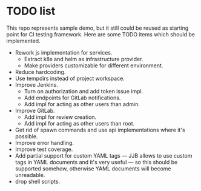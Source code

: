 # TODO list

This repo represents sample demo, but it still could be reused as starting point
for CI testing framework. Here are some TODO items which should be implemented.

- Rework js implementation for services.
  - Extract k8s and helm as infrastructure provider.
  - Make providers customizable for different environment.
- Reduce hardcoding.
- Use tempdirs instead of project workspace.
- Improve Jenkins.
  - Turn on authorization and add token issue impl.
  - Add endpoints for GitLab notifications.
  - Add impl for acting as other users than admin.
- Improve GitLab.
  - Add impl for review creation.
  - Add impl for acting as other users than root.
- Get rid of spawn commands and use api implementations where it's possible.
- Improve error handling.
- Improve test coverage.
- Add partial support for custom YAML tags — JJB allows to use custom tags in YAML documents and it's very useful — so this should be supported somehow, otherwise YAML documents will become unreadable.
- drop shell scripts.
